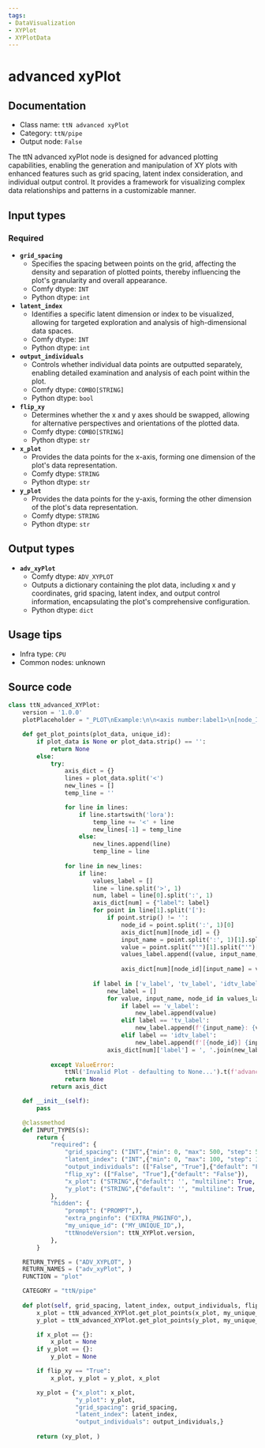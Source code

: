 ```yaml
---
tags:
- DataVisualization
- XYPlot
- XYPlotData
---
```


# advanced xyPlot
## Documentation
- Class name: `ttN advanced xyPlot`
- Category: `ttN/pipe`
- Output node: `False`

The ttN advanced xyPlot node is designed for advanced plotting capabilities, enabling the generation and manipulation of XY plots with enhanced features such as grid spacing, latent index consideration, and individual output control. It provides a framework for visualizing complex data relationships and patterns in a customizable manner.
## Input types
### Required
- **`grid_spacing`**
    - Specifies the spacing between points on the grid, affecting the density and separation of plotted points, thereby influencing the plot's granularity and overall appearance.
    - Comfy dtype: `INT`
    - Python dtype: `int`
- **`latent_index`**
    - Identifies a specific latent dimension or index to be visualized, allowing for targeted exploration and analysis of high-dimensional data spaces.
    - Comfy dtype: `INT`
    - Python dtype: `int`
- **`output_individuals`**
    - Controls whether individual data points are outputted separately, enabling detailed examination and analysis of each point within the plot.
    - Comfy dtype: `COMBO[STRING]`
    - Python dtype: `bool`
- **`flip_xy`**
    - Determines whether the x and y axes should be swapped, allowing for alternative perspectives and orientations of the plotted data.
    - Comfy dtype: `COMBO[STRING]`
    - Python dtype: `str`
- **`x_plot`**
    - Provides the data points for the x-axis, forming one dimension of the plot's data representation.
    - Comfy dtype: `STRING`
    - Python dtype: `str`
- **`y_plot`**
    - Provides the data points for the y-axis, forming the other dimension of the plot's data representation.
    - Comfy dtype: `STRING`
    - Python dtype: `str`
## Output types
- **`adv_xyPlot`**
    - Comfy dtype: `ADV_XYPLOT`
    - Outputs a dictionary containing the plot data, including x and y coordinates, grid spacing, latent index, and output control information, encapsulating the plot's comprehensive configuration.
    - Python dtype: `dict`
## Usage tips
- Infra type: `CPU`
- Common nodes: unknown


## Source code
```python
class ttN_advanced_XYPlot:
    version = '1.0.0'
    plotPlaceholder = "_PLOT\nExample:\n\n<axis number:label1>\n[node_ID:widget_Name='value']\n\n<axis number2:label2>\n[node_ID:widget_Name='value2']\n[node_ID:widget2_Name='value']\n[node_ID2:widget_Name='value']\n\netc..."

    def get_plot_points(plot_data, unique_id):
        if plot_data is None or plot_data.strip() == '':
            return None
        else:
            try:
                axis_dict = {}
                lines = plot_data.split('<')
                new_lines = []
                temp_line = ''

                for line in lines:
                    if line.startswith('lora'):
                        temp_line += '<' + line
                        new_lines[-1] = temp_line
                    else:
                        new_lines.append(line)
                        temp_line = line
                        
                for line in new_lines:
                    if line:
                        values_label = []
                        line = line.split('>', 1)
                        num, label = line[0].split(':', 1)
                        axis_dict[num] = {"label": label}
                        for point in line[1].split('['):
                            if point.strip() != '':
                                node_id = point.split(':', 1)[0]
                                axis_dict[num][node_id] = {}
                                input_name = point.split(':', 1)[1].split('=')[0]
                                value = point.split("'")[1].split("'")[0]
                                values_label.append((value, input_name, node_id))
                                
                                axis_dict[num][node_id][input_name] = value
                                
                        if label in ['v_label', 'tv_label', 'idtv_label']:
                            new_label = []
                            for value, input_name, node_id in values_label:
                                if label == 'v_label':
                                    new_label.append(value)
                                elif label == 'tv_label':
                                    new_label.append(f'{input_name}: {value}')
                                elif label == 'idtv_label':
                                    new_label.append(f'[{node_id}] {input_name}: {value}')
                            axis_dict[num]['label'] = ', '.join(new_label)
                        
            except ValueError:
                ttNl('Invalid Plot - defaulting to None...').t(f'advanced_XYPlot[{unique_id}]').warn().p()
                return None
            return axis_dict

    def __init__(self):
        pass

    @classmethod
    def INPUT_TYPES(s):
        return {
            "required": {
                "grid_spacing": ("INT",{"min": 0, "max": 500, "step": 5, "default": 0,}),
                "latent_index": ("INT",{"min": 0, "max": 100, "step": 1, "default": 0, }),
                "output_individuals": (["False", "True"],{"default": "False"}),
                "flip_xy": (["False", "True"],{"default": "False"}),
                "x_plot": ("STRING",{"default": '', "multiline": True, "placeholder": 'X' + ttN_advanced_XYPlot.plotPlaceholder, "pysssss.autocomplete": False}),
                "y_plot": ("STRING",{"default": '', "multiline": True, "placeholder": 'Y' + ttN_advanced_XYPlot.plotPlaceholder, "pysssss.autocomplete": False}),
            },
            "hidden": {
                "prompt": ("PROMPT",),
                "extra_pnginfo": ("EXTRA_PNGINFO",),
                "my_unique_id": ("MY_UNIQUE_ID",),
                "ttNnodeVersion": ttN_XYPlot.version,
            },
        }

    RETURN_TYPES = ("ADV_XYPLOT", )
    RETURN_NAMES = ("adv_xyPlot", )
    FUNCTION = "plot"

    CATEGORY = "ttN/pipe"
    
    def plot(self, grid_spacing, latent_index, output_individuals, flip_xy, x_plot, y_plot, prompt=None, extra_pnginfo=None, my_unique_id=None):
        x_plot = ttN_advanced_XYPlot.get_plot_points(x_plot, my_unique_id)
        y_plot = ttN_advanced_XYPlot.get_plot_points(y_plot, my_unique_id)

        if x_plot == {}:
            x_plot = None
        if y_plot == {}:
            y_plot = None

        if flip_xy == "True":
            x_plot, y_plot = y_plot, x_plot

        xy_plot = {"x_plot": x_plot,
                   "y_plot": y_plot,
                   "grid_spacing": grid_spacing,
                   "latent_index": latent_index,
                   "output_individuals": output_individuals,}
        
        return (xy_plot, )

```
